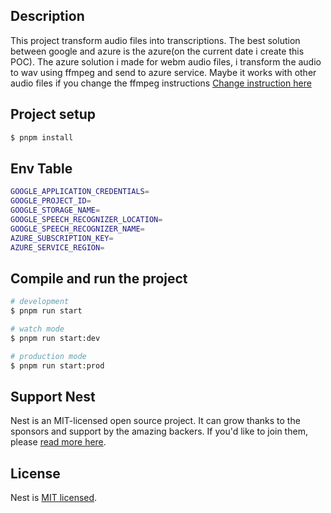 ## Description

This project transform audio files into transcriptions. The best solution between google and azure is the azure(on the current date i create this POC). The azure solution i made for webm audio files, i transform the audio to wav using ffmpeg and send to azure service. Maybe it works with other audio files if you change the ffmpeg instructions [Change instruction here](/src/speech2text/external-services/azure-speech2text-conversation-transcriber.external-service%20copy.ts#L76)

## Project setup

```bash
$ pnpm install
```

## Env Table

```bash
GOOGLE_APPLICATION_CREDENTIALS=
GOOGLE_PROJECT_ID=
GOOGLE_STORAGE_NAME=
GOOGLE_SPEECH_RECOGNIZER_LOCATION=
GOOGLE_SPEECH_RECOGNIZER_NAME=
AZURE_SUBSCRIPTION_KEY=
AZURE_SERVICE_REGION=
```

## Compile and run the project

```bash
# development
$ pnpm run start

# watch mode
$ pnpm run start:dev

# production mode
$ pnpm run start:prod
```

## Support Nest

Nest is an MIT-licensed open source project. It can grow thanks to the sponsors and support by the amazing backers. If you'd like to join them, please [read more here](https://docs.nestjs.com/support).

## License

Nest is [MIT licensed](https://github.com/nestjs/nest/blob/master/LICENSE).
